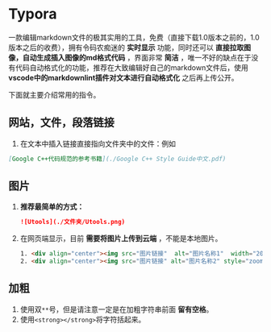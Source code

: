 # Typora

一款编辑markdown文件的极其实用的工具，免费（直接下载1.0版本之前的，1.0版本之后的收费），拥有令码农痴迷的 **实时显示** 功能，同时还可以 **直接拉取图像，自动生成插入图像的md格式代码** ，界面非常 **简洁** ，唯一不好的缺点在于没有代码自动格式化的功能，推荐在大致编辑好自己的markdown文件后，使用 **vscode中的markdownlint插件对文本进行自动格式化** 之后再上传公开。

下面就主要介绍常用的指令。

## 网站，文件，段落链接

1. 在文本中插入链接直接指向文件夹中的文件：例如

```markdown
[Google C++代码规范的参考书籍](./Google C++ Style Guide中文.pdf)
```

## 图片

1. **推荐最简单的方式：**

   ```markdown
   ![Utools](./文件夹/Utools.png)
   ```

2. 在网页端显示，目前 **需要将图片上传到云端** ，不能是本地图片。

   ```html
   1. <div align="center"><img src="图片链接"  alt="图片名称1"  width="200" height="200"></img></div>
   2. <div align="center"><img src="图片链接" alt="图片名称2" style="zoom=50%"></img></div>
   ```

## 加粗

1. 使用双`**`号，但是请注意一定是在加粗字符串前面 **留有空格**。
2. 使用`<strong></strong>`将字符括起来。
